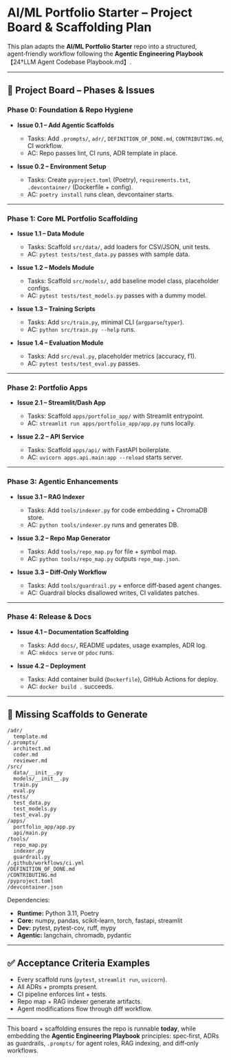 # AI/ML Portfolio Starter – Project Board & Scaffolding Plan

This plan adapts the **AI/ML Portfolio Starter** repo into a structured, agent‑friendly workflow following the **Agentic Engineering Playbook**【24†LLM Agent Codebase Playbook.md】.

---

## 📌 Project Board – Phases & Issues

### **Phase 0: Foundation & Repo Hygiene**

- **Issue 0.1 – Add Agentic Scaffolds**

  - Tasks: Add `.prompts/`, `adr/`, `DEFINITION_OF_DONE.md`, `CONTRIBUTING.md`, CI workflow.
  - AC: Repo passes lint, CI runs, ADR template in place.

- **Issue 0.2 – Environment Setup**

  - Tasks: Create `pyproject.toml` (Poetry), `requirements.txt`, `.devcontainer/` (Dockerfile + config).
  - AC: `poetry install` runs clean, devcontainer starts.

---

### **Phase 1: Core ML Portfolio Scaffolding**

- **Issue 1.1 – Data Module**

  - Tasks: Scaffold `src/data/`, add loaders for CSV/JSON, unit tests.
  - AC: `pytest tests/test_data.py` passes with sample data.

- **Issue 1.2 – Models Module**

  - Tasks: Scaffold `src/models/`, add baseline model class, placeholder configs.
  - AC: `pytest tests/test_models.py` passes with a dummy model.

- **Issue 1.3 – Training Scripts**

  - Tasks: Add `src/train.py`, minimal CLI (`argparse`/`typer`).
  - AC: `python src/train.py --help` runs.

- **Issue 1.4 – Evaluation Module**

  - Tasks: Add `src/eval.py`, placeholder metrics (accuracy, f1).
  - AC: `pytest tests/test_eval.py` passes.

---

### **Phase 2: Portfolio Apps**

- **Issue 2.1 – Streamlit/Dash App**

  - Tasks: Scaffold `apps/portfolio_app/` with Streamlit entrypoint.
  - AC: `streamlit run apps/portfolio_app/app.py` runs locally.

- **Issue 2.2 – API Service**

  - Tasks: Scaffold `apps/api/` with FastAPI boilerplate.
  - AC: `uvicorn apps.api.main:app --reload` starts server.

---

### **Phase 3: Agentic Enhancements**

- **Issue 3.1 – RAG Indexer**

  - Tasks: Add `tools/indexer.py` for code embedding + ChromaDB store.
  - AC: `python tools/indexer.py` runs and generates DB.

- **Issue 3.2 – Repo Map Generator**

  - Tasks: Add `tools/repo_map.py` for file + symbol map.
  - AC: `python tools/repo_map.py` outputs `repo_map.json`.

- **Issue 3.3 – Diff‑Only Workflow**

  - Tasks: Add `tools/guardrail.py` + enforce diff‑based agent changes.
  - AC: Guardrail blocks disallowed writes, CI validates patches.

---

### **Phase 4: Release & Docs**

- **Issue 4.1 – Documentation Scaffolding**

  - Tasks: Add `docs/`, README updates, usage examples, ADR log.
  - AC: `mkdocs serve` or `pdoc` runs.

- **Issue 4.2 – Deployment**

  - Tasks: Add container build (`Dockerfile`), GitHub Actions for deploy.
  - AC: `docker build .` succeeds.

---

## 📂 Missing Scaffolds to Generate

```
/adr/
  template.md
/.prompts/
  architect.md
  coder.md
  reviewer.md
/src/
  data/__init__.py
  models/__init__.py
  train.py
  eval.py
/tests/
  test_data.py
  test_models.py
  test_eval.py
/apps/
  portfolio_app/app.py
  api/main.py
/tools/
  repo_map.py
  indexer.py
  guardrail.py
/.github/workflows/ci.yml
/DEFINITION_OF_DONE.md
/CONTRIBUTING.md
/pyproject.toml
/devcontainer.json
```

Dependencies:

- **Runtime:** Python 3.11, Poetry
- **Core:** numpy, pandas, scikit-learn, torch, fastapi, streamlit
- **Dev:** pytest, pytest-cov, ruff, mypy
- **Agentic:** langchain, chromadb, pydantic

---

## ✅ Acceptance Criteria Examples

- Every scaffold runs (`pytest`, `streamlit run`, `uvicorn`).
- All ADRs + prompts present.
- CI pipeline enforces lint + tests.
- Repo map + RAG indexer generate artifacts.
- Agent modifications flow through diff workflow.

---

This board + scaffolding ensures the repo is runnable **today**, while embedding the **Agentic Engineering Playbook** principles: spec‑first, ADRs as guardrails, `.prompts/` for agent roles, RAG indexing, and diff‑only workflows.

